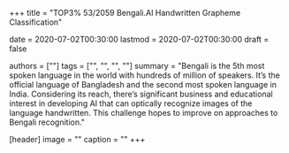 +++
title = "TOP3% 53/2059  Bengali.AI Handwritten Grapheme Classification"

date = 2020-07-02T00:30:00
lastmod = 2020-07-02T00:30:00
draft = false

authors = [""]
tags = ["", "", "", ""]
summary = "Bengali is the 5th most spoken language in the world with hundreds of million of speakers. It’s the official language of Bangladesh and the second most spoken language in India. Considering its reach, there’s significant business and educational interest in developing AI that can optically recognize images of the language handwritten. This challenge hopes to improve on approaches to Bengali recognition." 


[header]
image = ""
caption = ""
+++